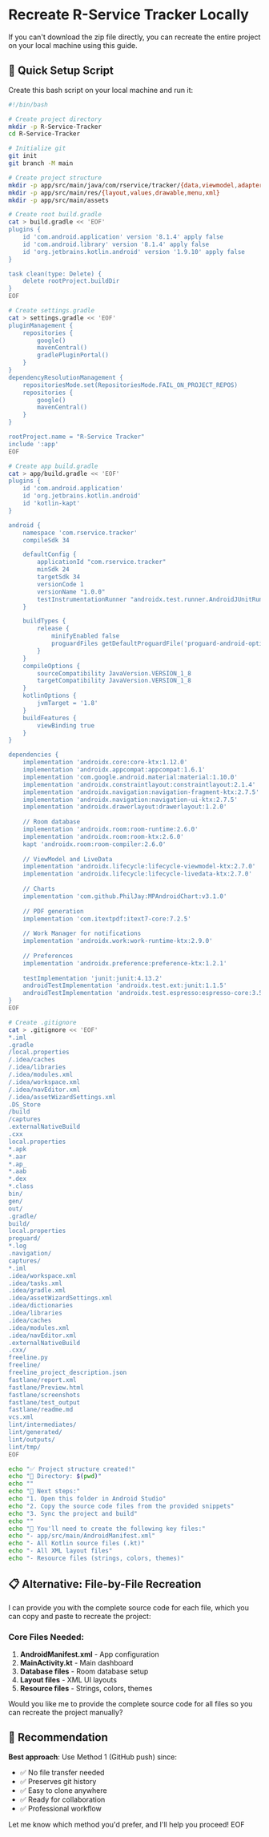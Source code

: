 # Recreate R-Service Tracker Locally

If you can't download the zip file directly, you can recreate the entire project on your local machine using this guide.

## 🚀 Quick Setup Script

Create this bash script on your local machine and run it:

```bash
#!/bin/bash

# Create project directory
mkdir -p R-Service-Tracker
cd R-Service-Tracker

# Initialize git
git init
git branch -M main

# Create project structure
mkdir -p app/src/main/java/com/rservice/tracker/{data,viewmodel,adapter}
mkdir -p app/src/main/res/{layout,values,drawable,menu,xml}
mkdir -p app/src/main/assets

# Create root build.gradle
cat > build.gradle << 'EOF'
plugins {
    id 'com.android.application' version '8.1.4' apply false
    id 'com.android.library' version '8.1.4' apply false
    id 'org.jetbrains.kotlin.android' version '1.9.10' apply false
}

task clean(type: Delete) {
    delete rootProject.buildDir
}
EOF

# Create settings.gradle
cat > settings.gradle << 'EOF'
pluginManagement {
    repositories {
        google()
        mavenCentral()
        gradlePluginPortal()
    }
}
dependencyResolutionManagement {
    repositoriesMode.set(RepositoriesMode.FAIL_ON_PROJECT_REPOS)
    repositories {
        google()
        mavenCentral()
    }
}

rootProject.name = "R-Service Tracker"
include ':app'
EOF

# Create app build.gradle
cat > app/build.gradle << 'EOF'
plugins {
    id 'com.android.application'
    id 'org.jetbrains.kotlin.android'
    id 'kotlin-kapt'
}

android {
    namespace 'com.rservice.tracker'
    compileSdk 34

    defaultConfig {
        applicationId "com.rservice.tracker"
        minSdk 24
        targetSdk 34
        versionCode 1
        versionName "1.0.0"
        testInstrumentationRunner "androidx.test.runner.AndroidJUnitRunner"
    }

    buildTypes {
        release {
            minifyEnabled false
            proguardFiles getDefaultProguardFile('proguard-android-optimize.txt'), 'proguard-rules.pro'
        }
    }
    compileOptions {
        sourceCompatibility JavaVersion.VERSION_1_8
        targetCompatibility JavaVersion.VERSION_1_8
    }
    kotlinOptions {
        jvmTarget = '1.8'
    }
    buildFeatures {
        viewBinding true
    }
}

dependencies {
    implementation 'androidx.core:core-ktx:1.12.0'
    implementation 'androidx.appcompat:appcompat:1.6.1'
    implementation 'com.google.android.material:material:1.10.0'
    implementation 'androidx.constraintlayout:constraintlayout:2.1.4'
    implementation 'androidx.navigation:navigation-fragment-ktx:2.7.5'
    implementation 'androidx.navigation:navigation-ui-ktx:2.7.5'
    implementation 'androidx.drawerlayout:drawerlayout:1.2.0'
    
    // Room database
    implementation 'androidx.room:room-runtime:2.6.0'
    implementation 'androidx.room:room-ktx:2.6.0'
    kapt 'androidx.room:room-compiler:2.6.0'
    
    // ViewModel and LiveData
    implementation 'androidx.lifecycle:lifecycle-viewmodel-ktx:2.7.0'
    implementation 'androidx.lifecycle:lifecycle-livedata-ktx:2.7.0'
    
    // Charts
    implementation 'com.github.PhilJay:MPAndroidChart:v3.1.0'
    
    // PDF generation
    implementation 'com.itextpdf:itext7-core:7.2.5'
    
    // Work Manager for notifications
    implementation 'androidx.work:work-runtime-ktx:2.9.0'
    
    // Preferences
    implementation 'androidx.preference:preference-ktx:1.2.1'
    
    testImplementation 'junit:junit:4.13.2'
    androidTestImplementation 'androidx.test.ext:junit:1.1.5'
    androidTestImplementation 'androidx.test.espresso:espresso-core:3.5.1'
}
EOF

# Create .gitignore
cat > .gitignore << 'EOF'
*.iml
.gradle
/local.properties
/.idea/caches
/.idea/libraries
/.idea/modules.xml
/.idea/workspace.xml
/.idea/navEditor.xml
/.idea/assetWizardSettings.xml
.DS_Store
/build
/captures
.externalNativeBuild
.cxx
local.properties
*.apk
*.aar
*.ap_
*.aab
*.dex
*.class
bin/
gen/
out/
.gradle/
build/
local.properties
proguard/
*.log
.navigation/
captures/
*.iml
.idea/workspace.xml
.idea/tasks.xml
.idea/gradle.xml
.idea/assetWizardSettings.xml
.idea/dictionaries
.idea/libraries
.idea/caches
.idea/modules.xml
.idea/navEditor.xml
.externalNativeBuild
.cxx/
freeline.py
freeline/
freeline_project_description.json
fastlane/report.xml
fastlane/Preview.html
fastlane/screenshots
fastlane/test_output
fastlane/readme.md
vcs.xml
lint/intermediates/
lint/generated/
lint/outputs/
lint/tmp/
EOF

echo "✅ Project structure created!"
echo "📁 Directory: $(pwd)"
echo ""
echo "🚀 Next steps:"
echo "1. Open this folder in Android Studio"
echo "2. Copy the source code files from the provided snippets"
echo "3. Sync the project and build"
echo ""
echo "📝 You'll need to create the following key files:"
echo "- app/src/main/AndroidManifest.xml"
echo "- All Kotlin source files (.kt)"
echo "- All XML layout files"
echo "- Resource files (strings, colors, themes)"
```

## 📋 Alternative: File-by-File Recreation

I can provide you with the complete source code for each file, which you can copy and paste to recreate the project:

### Core Files Needed:
1. **AndroidManifest.xml** - App configuration
2. **MainActivity.kt** - Main dashboard
3. **Database files** - Room database setup
4. **Layout files** - XML UI layouts
5. **Resource files** - Strings, colors, themes

Would you like me to provide the complete source code for all files so you can recreate the project manually?

## 🎯 Recommendation

**Best approach**: Use Method 1 (GitHub push) since:
- ✅ No file transfer needed
- ✅ Preserves git history
- ✅ Easy to clone anywhere
- ✅ Ready for collaboration
- ✅ Professional workflow

Let me know which method you'd prefer, and I'll help you proceed!
EOF